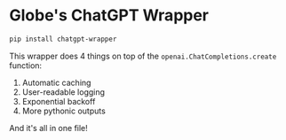 # Globe's ChatGPT Wrapper
```bash
pip install chatgpt-wrapper
```

This wrapper does 4 things on top of the `openai.ChatCompletions.create` function:

1. Automatic caching
2. User-readable logging
3. Exponential backoff
4. More pythonic outputs

And it's all in one file!
